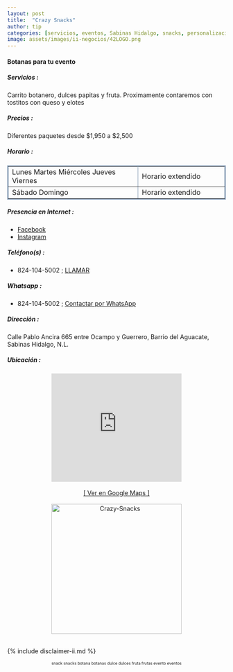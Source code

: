 ```yaml
---
layout: post
title:  "Crazy Snacks"
author: tip
categories: [servicios, eventos, Sabinas Hidalgo, snacks, personalización]
image: assets/images/ii-negocios/42LOGO.png
---
```

#### Botanas para tu evento

##### Servicios :

Carrito botanero, dulces papitas y fruta. Proximamente contaremos con tostitos con queso y elotes

##### Precios :

Diferentes paquetes desde $1,950 a $2,500

##### Horario :

<table border="2" bordercolor="#8299b3" cellpadding="4" cellspacing="5">
<colgroup>
    <col width="60%" />
    <col width="40%" />
</colgroup>
    <tbody>
        <tr>
            <td>Lunes Martes Miércoles Jueves Viernes</td>
            <td>Horario extendido</td>
        </tr>
        <tr>
            <td>Sábado Domingo</td>
            <td>Horario extendido</td>
        </tr>
    </tbody>
</table>

##### Presencia en Internet :

- [Facebook][FB]
- [Instagram][INSTA]

##### Teléfono(s) :

- 824-104-5002 ; [LLAMAR][Tel1]

##### Whatsapp :

- 824-104-5002 ; [Contactar por WhatsApp][WA1]


[FB]: https://www.facebook.com/crazy.snack22
[INSTA]: https://www.instagram.com/Crazy.snacks22/

[Tel1]: tel:+528241045002

[WA1]: https://wa.me/528241045002?text=Hola,%20saludos%20desde%20PiiDO

##### Dirección :

Calle Pablo Ancira 665 entre Ocampo y Guerrero, Barrio del Aguacate, Sabinas Hidalgo, N.L.

##### Ubicación :

<!--..... MAPAS .....-->
<center>
	<iframe allowfullscreen="" height="250" loading="lazy" src="https://www.google.com/maps/embed?pb=!1m18!1m12!1m3!1d3570.7110437079928!2d-100.1889058848564!3d26.497247083308256!2m3!1f0!2f0!3f0!3m2!1i1024!2i768!4f13.1!3m3!1m2!1s0x86623ec6b1a385e7%3A0xd92a3d73bf72e50a!2sPablo%20Ancira%20665%2C%20Centro%20de%20Sabinas%20Hidalgo%2C%2065200%20Sabinas%20Hidalgo%2C%20N.L.!5e0!3m2!1sen!2smx!4v1638225518184!5m2!1sen!2smx" style="border: 0;" width="300"></iframe><!--//CAMBIAR : width="300" height="250" acá arriba ^^-->
	<br />
	<br />
	<a href="https://goo.gl/maps/booygYUQa1XtvfD27" target="_blank">[ Ver en Google Maps ]</a><!--//CAMBIAR únicamente URL aquí-->
	<br />
	<br />
</center>
<!--..... /MAPAS .....-->

<!-- ===== 2da IMAGEN ===== --> 
<center>
    <img src="{{ site.baseurl }}/assets/images/ii-negocios/42producto.png" alt="Crazy-Snacks" style="height: 300px;"/>
</center>

<br />

<!-- Disclaimer & palabras clave
================================================== -->
{% include disclaimer-ii.md %}
<center>
	<span style="font-size: xx-small;">
		<!--Palabras Clave-->snack snacks botana botanas dulce dulces fruta frutas evento eventos
	</span>
</center>



<!-- END
================================================== -->